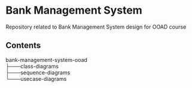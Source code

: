 # Bank Management System
Repository related to Bank Management System design for OOAD course

## Contents
bank-management-system-ooad<br>
├───class-diagrams<br>
├───sequence-diagrams<br>
└───usecase-diagrams<br>
